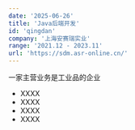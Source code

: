 ```yaml
---
date: '2025-06-26'
title: 'Java后端开发'
id: 'qingdan'
company: '上海安赛瑞实业'
range: '2021.12 - 2023.11'
url: 'https://sdm.asr-online.cn/'
---
```

一家主营业务是工业品的企业

- XXXX
- XXXX
- XXXX
- XXXX
